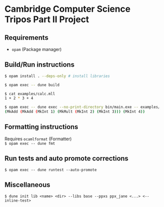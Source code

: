 # Cambridge Computer Science Tripos Part II Project

## Requirements
- `opam` (Package manager)

## Build/Run instructions
```bash
$ opam install . --deps-only # install libraries

$ opam exec -- dune build

$ cat examples/calc.mll
1 + 2 * 3 + 4

$ opam exec -- dune exec --no-print-directory bin/main.exe -- examples/calc.mll
(MkAdd (MkAdd (MkInt 1) (MkMult (MkInt 2) (MkInt 3))) (MkInt 4))
```

## Formatting instructions
Requires `ocamlformat` (Formatter)  
`$ opam exec -- dune fmt`

## Run tests and auto promote corrections
`$ opam exec -- dune runtest --auto-promote`

## Miscellaneous
`$ dune init lib <name> <dir> --libs base --ppxs ppx_jane <...> <--inline-test> `
